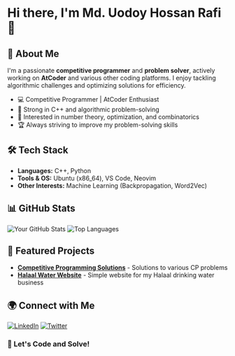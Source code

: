 # Hi there, I'm Md. Uodoy Hossan Rafi 👋

## 🚀 About Me
I'm a passionate **competitive programmer** and **problem solver**, actively working on **AtCoder** and various other coding platforms. I enjoy tackling algorithmic challenges and optimizing solutions for efficiency.

- 💻 Competitive Programmer | AtCoder Enthusiast  
- 🚀 Strong in C++ and algorithmic problem-solving  
- 🎯 Interested in number theory, optimization, and combinatorics  
- 🏆 Always striving to improve my problem-solving skills  

## 🛠️ Tech Stack
- **Languages:** C++, Python
- **Tools & OS:** Ubuntu (x86_64), VS Code, Neovim
- **Other Interests:** Machine Learning (Backpropagation, Word2Vec)

## 📊 GitHub Stats
![Your GitHub Stats](https://github-readme-stats.vercel.app/api?username=rafiwho&show_icons=true&theme=tokyonight)
![Top Languages](https://github-readme-stats.vercel.app/api/top-langs/?username=rafiwho&layout=compact&theme=tokyonight)

## 📌 Featured Projects
- [**Competitive Programming Solutions**](https://github.com/rafiwho/competitive-programming) - Solutions to various CP problems
- [**Halaal Water Website**](https://github.com/rafiwho/halaal-water) - Simple website for my Halaal drinking water business

## 🌍 Connect with Me
[![LinkedIn](https://img.shields.io/badge/-LinkedIn-blue?style=flat&logo=linkedin)](https://linkedin.com/in/rafiwho)
[![Twitter](https://img.shields.io/badge/-Twitter-blue?style=flat&logo=twitter)](https://twitter.com/rafiwho)

### 🚀 Let's Code and Solve!
